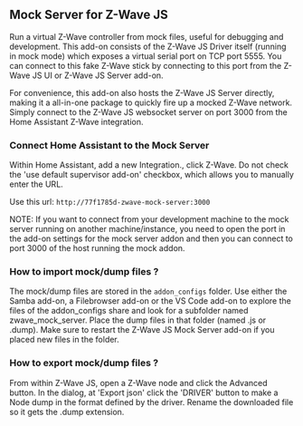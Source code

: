 ## Mock Server for Z-Wave JS

Run a virtual Z-Wave controller from mock files, useful for debugging and development.
This add-on consists of the Z-Wave JS Driver itself (running in mock mode) which exposes a virtual serial port on TCP port 5555. You can connect to this fake Z-Wave stick by connecting to this port from the Z-Wave JS UI or Z-Wave JS Server add-on.

For convenience, this add-on also hosts the Z-Wave JS Server directly, making it a all-in-one package to quickly fire up a mocked Z-Wave network. Simply connect to the Z-Wave JS websocket server on port 3000 from the Home Assistant Z-Wave integration.

### Connect Home Assistant to the Mock Server

Within Home Assistant, add a new Integration., click Z-Wave.
Do not check the 'use default supervisor add-on' checkbox, which allows you to manually enter the URL.

Use this url: `http://77f1785d-zwave-mock-server:3000`

NOTE: If you want to connect from your development machine to the mock server running on another machine/instance, you need to open the port in the add-on settings for the mock server addon and then you can connect to port 3000 of the host running the mock addon.

### How to import mock/dump files ?

The mock/dump files are stored in the `addon_configs` folder.
Use either the Samba add-on, a Filebrowser add-on or the VS Code add-on to explore the files of the addon_configs share and look for a subfolder named zwave_mock_server. Place the dump files in that folder (named .js or .dump). Make sure to restart the Z-Wave JS Mock Server add-on if you placed new files in the folder.

### How to export mock/dump files ?

From within Z-Wave JS, open a Z-Wave node and click the Advanced button.
In the dialog, at 'Export json' click the 'DRIVER' button to make a Node dump in the format defined by the driver.
Rename the downloaded file so it gets the .dump extension.
